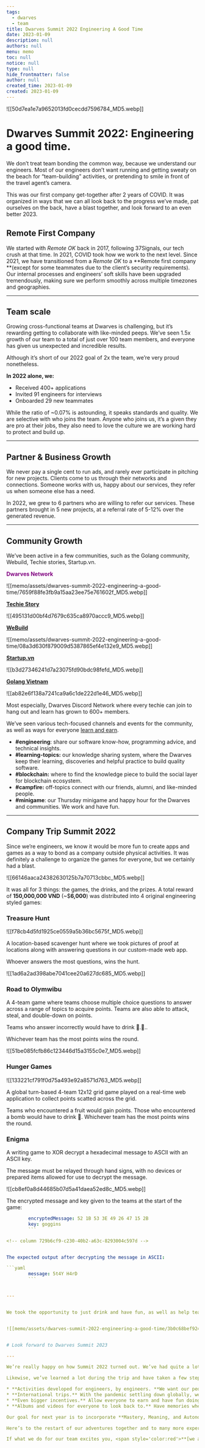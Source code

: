 ```yaml
---
tags: 
  - dwarves
  - team
title: Dwarves Summit 2022 Engineering A Good Time
date: 2023-01-09
description: null
authors: null
menu: memo
toc: null
notice: null
type: null
hide_frontmatter: false
author: null
created_time: 2023-01-09
created: 2023-01-09
---
```


![[50d7ea1e7a9652013fd0cecdd7596784_MD5.webp]]

# Dwarves Summit 2022: Engineering a good time.

We don’t treat team bonding the common way, because we understand our engineers. Most of our engineers don’t want running and getting sweaty on the beach for “team-building” activities, or pretending to smile in front of the travel agent’s camera.

This was our first company get-together after 2 years of COVID. It was organized in ways that we can all look back to the progress we’ve made, pat ourselves on the back, have a blast together, and look forward to an even better 2023.


## Remote First Company

We started with *Remote OK* back in 2017, following 37Signals, our tech crush at that time. In 2021, COVID took how we work to the next level.  Since 2021, we have transitioned from a *Remote OK* to a **Remote first company **(except for some teammates due to the client’s security requirements). Our internal processes and engineers’ soft skills have been upgraded tremendously, making sure we perform smoothly across multiple timezones and geographies.


---

## Team scale

Growing cross-functional teams at Dwarves is challenging, but it’s rewarding getting to collaborate with like-minded peeps. We’ve seen 1.5x growth of our team to a total of just over 100 team members, and everyone has given us unexpected and incredible results. 

Although it’s short of our 2022 goal of 2x the team, we’re very proud nonetheless.


**In 2022 alone, we:**

* Received 400+ applications 
* Invited 91 engineers for interviews
* Onboarded 29 new teammates

While the ratio of ~0.07% is astounding, it speaks standards and quality. We are selective with who joins the team. Anyone who joins us, it’s a given they are pro at their jobs, they also need to love the culture we are working hard to protect and build up.


---

## Partner & Business Growth

We never pay a single cent to run ads, and rarely ever participate in pitching for new projects. Clients come to us through their networks and connections. Someone works with us, happy about our services, they refer us when someone else has a need.

In 2022, we grew to 6 partners who are willing to refer our services. These partners brought in 5 new projects, at a referral rate of 5-12% over the generated revenue.


---

## Community Growth

We’ve been active in a few communities, such as the Golang community, Webuild, Techie stories, Startup.vn.


<!-- column_list 88e0b99a-1a9f-4885-9746-5472d9353ec3 -->

<!-- column d14a03e7-af71-457f-90b5-3a0dd1c926eb -->

<span style='color:purple'>**Dwarves Network**</span>


![[memo/assets/dwarves-summit-2022-engineering-a-good-time/7659f88fe3fb9a15aa23ee75e761602f_MD5.webp]]



<!-- column c4e803c9-2fd6-416c-986d-7e962f9972a1 -->

<span style='color:brown'>**[Techie Story](http://techiestory.net/)**</span>


![[495131d00bf4d7679c635ca8970accc9_MD5.webp]]

<!-- column 4df13bb2-df94-4b14-a450-9732aed35e05 -->

<span style='color:green'>**[WeBuild](http://webuild.community/)**</span>


![[memo/assets/dwarves-summit-2022-engineering-a-good-time/08a3d630f879009d5387865ef4e132e9_MD5.webp]]

<!-- column_list b39be50a-2051-4aa6-bee2-36fdaafe8d45 -->

<!-- column 18d66748-ea60-4283-82b4-ae049cb3d4fd -->

<span style='color:red'>**[Startup.vn](https://startup.vn/)**</span>

![[b3d27346241d7a23075fd90bdc98fefd_MD5.webp]]



<!-- column 700c9f79-d1a9-40be-a6ab-12690acc2c10 -->

<span style='color:blue'>**[Golang Vietnam](http://golang.org.vn/)**</span>

![[ab82e6f138a7241ca9a6c1de222d1e46_MD5.webp]]

<!-- column d632703c-9d4c-43d4-a5f2-1d1dfb72d2d3 -->



Most especially, Dwarves Discord Network where every techie can join to hang out and learn has grown to 600+ members.

We’ve seen various tech-focused channels and events for the community,  as well as ways for everyone  [learn and earn](https://earn.d.foundation/). 

* **#engineering**: share our software know-how, programming advice, and technical insights.
* **#learning-topics:** our knowledge sharing system, where the Dwarves keep their learning, discoveries and helpful practice to build quality software.
* **#blockchain:** where to find the knowledge piece to build the social layer for blockchain ecosystem.
* **#campfire:** off-topics connect with our friends, alumni, and like-minded people.
* **#minigame**: our Thursday minigame and happy hour for the Dwarves and communities. We work and have fun.

---

## Company Trip Summit 2022

<!-- column_list cb8ba53b-9b39-4b80-b44b-1e7a63e7d0d9 -->

<!-- column 7a117203-ef92-4d42-9da1-66c589cc60b3 -->

Since we’re engineers, we know it would be more fun to create apps and games as a way to bond as a company outside physical activities. It was definitely a challenge to organize the games for everyone, but we certainly had a blast.


<!-- column 3db2838e-d946-4f86-92ea-5bcb9bae6472 -->

![[66146aaca24382630125b7a70713cbbc_MD5.webp]]


It was all for 3 things: the games, the drinks, and the prizes. A total reward of **150,000,000 VND** (~$**6,000**) was distributed into 4 original engineering styled games:


### Treasure Hunt

<!-- column_list bc26e6eb-724c-4252-b348-162493292a7d -->

<!-- column 7ddd0cd7-ac74-4719-8f39-c2c088f006ae -->


![[f78cb4d5fd1925ce0559a5b36bc5675f_MD5.webp]]

<!-- column e6c04ac5-9da1-446e-9960-708d9cf7aec8 -->


A location-based scavenger hunt where we took pictures of proof at locations along with answering questions in our custom-made web app. 


Whoever answers the most questions, wins the hunt.


![[1ad6a2ad398abe7041cee20a627dc685_MD5.webp]]


### **Road to Olymwibu**

<!-- column_list ce41108a-8964-41b5-b4b8-1a8da0ee542a -->

<!-- column c4a26a32-3369-4d4c-8fab-f6c6971fcec5 -->

A 4-team game where teams choose multiple choice questions to answer across a range of topics to acquire points. Teams are also able to attack, steal, and double-down on points.

Teams who answer incorrectly would have to drink 🍺.🍺..

Whichever team has the most points wins the round.


<!-- column 422e65ab-66d3-4490-b2ce-9e41a0fd07cb -->

![[51be085fcfb86c123446d15a3155c0e7_MD5.webp]]


### Hunger Games

<!-- column_list 6ab787fb-002f-47a7-87dc-69b91b1ed18a -->

<!-- column d69505ad-f3dc-4301-aa44-d4df37d47135 -->

![[133221cf791f0d75a493e92a8571d763_MD5.webp]]


<!-- column 47997b05-59b6-4494-aee2-b76db2ef1f8c -->

A global turn-based 4-team 12x12 grid game played on a real-time web application to collect points scatted across the grid.

Teams who encountered a fruit would gain points. Those who encountered a bomb would have to drink 🍺. Whichever team has the most points wins the round.



### Enigma

<!-- column_list c5b0030e-89cf-4776-913e-ecca471dc3fc -->

<!-- column c37f37d1-5e80-4986-935c-135229be0a01 -->

A writing game to XOR decrypt a hexadecimal message to ASCII with an ASCII key. 

The message must be relayed through hand signs, with no devices or prepared items allowed for use to decrypt the message. 


<!-- column 80232de6-7dd3-4b5a-9849-db78ccf86c15 -->

![[cb8ef0a8d44685b07d5a41daea52ed8c_MD5.webp]]

<!-- column_list adece394-a93c-4ecd-bc6a-657f9cb811db -->

<!-- column 18694ff0-3e90-4603-9390-f578b6648bb4 -->


The encrypted message and key given to the teams at the start of the game:

```yaml
		encryptedMessage: 52 1B 53 3E 49 26 47 15 2B
		key: goggins
		```

<!-- column 729b6cf9-c230-40b2-a63c-8293004c597d -->


The expected output after decrypting the message in ASCII:

```yaml
		message: 5t4Y H4rD
		```


---


We took the opportunity to just drink and have fun, as well as help teams earn a bit for their efforts. We’ve also certainly enjoyed our stay in Phu Quoc as well. Our team had fun swimming near the coast, enjoying food, riding rides at the water park, and everything to explore at Phu Quoc.


![[memo/assets/dwarves-summit-2022-engineering-a-good-time/3b0c68bef924599e58947f20cdf3a765_MD5.webp]]


# Look forward to Dwarves Summit 2023

---

We’re really happy on how Summit 2022 turned out. We’ve had quite a lot of fun together as a team, and we are really excited about next year.

Likewise, we’ve learned a lot during the trip and have taken a few steps ahead in planning for our next trip.

* **Activities developed for engineers, by engineers. **We want our people to have true, meaningful fun, so we want to open opportunities to our team to take part in develop games for not just our next trip, but for everyone to enjoy.
* **International trips.** With the pandemic settling down globally, we will definitely have a look at places we haven’t been to and explore them together.
* **Even bigger incentives.** Allow everyone to earn and have fun doing so.
* **Albums and videos for everyone to look back to.** Have memories where everyone can take home, and enjoy watching and brag to their friends about.

Our goal for next year is to incorporate **Mastery, Meaning, and Autonomy**. These are some of the things we have in our backlog, and we’re certainly excited to try out more when we get to it.

Here’s to the restart of our adventures together and to many more experiences and opportunities for 2023!

If what we do for our team excites you, <span style='color:red'>**[we are always hiring and expanding the team](http://careers.d.foundation/)**</span>.
